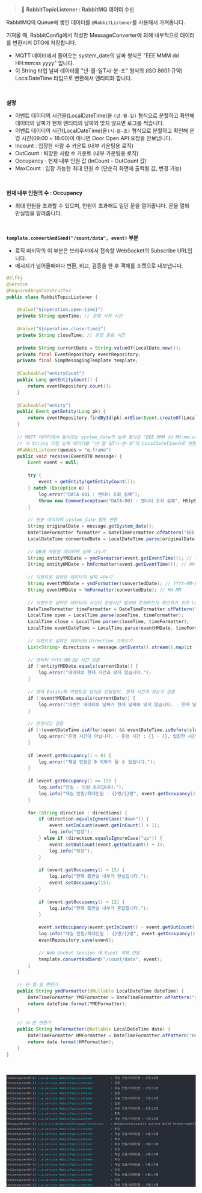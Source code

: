 > 📘 **RabbitTopicListener : RabbitMQ 데이터 수신**

RabbitMQ의 Queue에 쌓인 데이터를 `@RabbitListener`를 사용해서 가져옵니다.

가져올 때, RabbitConfig에서 작성한 MessageConverter에 의해 내부적으로 데이터를 변환시켜 DTO에 저장합니다.
- MQTT 데이터에서 들어오는 system_date의 날짜 형식은 "EEE MMM dd HH:mm:ss yyyy" 입니다.
- 이 String 타입 날짜 데이터를 "년-월-일T시-분-초" 형식의 (ISO 8601 규약) LocalDateTime 타입으로 변환해서 엔티티화 합니다.

<br>

**설명**

- 이벤트 데이터의 시간을(LocalDateTime)을 `(년-월-일)` 형식으로 분할하고 확인해 데이터의 날짜가 현재 엔티티의 날짜와 맞지 않으면 로그를 찍습니다.
- 이벤트 데이터의 시간(LocalDateTime)을`(시-분-초)` 형식으로 분할하고 확인해 운영 시간(09:00 ~ 18:00)이 아니면 Door Open API 요청을 안보냅니다.
- Incount : 입장한 사람 수 카운트 (내부 카운팅용 로직)
- OutCount : 퇴장한 사람 수 카운트 (내부 카운팅용 로직)
- Occupancy : 현재 내부 인원 값 (InCount - OutCount 값)
- MaxCount : 입장 가능한 최대 인원 수 (단순히 화면에 출력될 값, 변경 가능)

<br>

**현재 내부 인원의 수 : Occupancy**
- 최대 인원을 초과할 수 있으며, 인원이 초과해도 일단 문을 열어줍니다. 문을 열되 만실임을 알려줍니다.

<br>

**`template.convertAndSend("/count/data", event)` 부분**
- 로직 마지막의 이 부분은 브라우저에서 접속할 WebSocket의 Subscribe URL입니다.
- 메시지가 넘어올때마다 변환, 비교, 검증을 한 후 객체를 소켓으로 내보냅니다.


```java  
@Slf4j  
@Service  
@RequiredArgsConstructor  
public class RabbitTopicListener {  
  
    @Value("${operation.open-time}")  
    private String openTime; // 운영 시작 시간  
  
    @Value("${operation.close-time}")  
    private String closeTime; // 운영 종료 시간  
  
    private String currentDate = String.valueOf(LocalDate.now());  
    private final EventRepository eventRepository;  
    private final SimpMessagingTemplate template;  
  
    @Cacheable("entityCount")  
    public Long getEntityCount() {  
        return eventRepository.count();  
    }  
  
    @Cacheable("entity")  
    public Event getEntity(Long pk) {  
        return eventRepository.findById(pk).orElse(Event.createOf(LocalDateTime.now().truncatedTo(ChronoUnit.SECONDS)));  
    }  
  
    // MQTT 데이터에서 들어오는 system_date의 날짜 형식은 "EEE MMM dd HH:mm:ss yyyy" 입니다.  
    // 이 String 타입 날짜 데이터를 "년-월-일T시-분-초"의 LocalDateTime으로 변환해서 엔티티화 합니다.  
    @RabbitListener(queues = "q.frame")  
    public void receive(EventDTO message) {  
        Event event = null;  
  
        try {  
            event = getEntity(getEntityCount());  
        } catch (Exception e) {  
            log.error("DATA-001 : 엔티티 조회 실패");  
            throw new CommonException("DATA-001 : 엔티티 조회 실패", HttpStatus.NOT_FOUND);  
        }  
  
        // 원본 데이터의 system_date 필드 변환  
        String originalDate = message.getSystem_date();  
        DateTimeFormatter formatter = DateTimeFormatter.ofPattern("EEE MMM dd HH:mm:s yyyy", Locale.ENGLISH);  
        LocalDateTime convertedDate = LocalDateTime.parse(originalDate, formatter);  
  
        // DB에 저장된 데이터의 날짜 나누기  
        String entityYMDDate = ymdFormatter(event.getEventTime()); // YYYY-MM-DD  
        String entityHMDate = hmFormatter(event.getEventTime()); // HH-MM  
  
        // 이벤트로 넘어온 데이터의 날짜 나누기  
        String eventYMDDate = ymdFormatter(convertedDate); // YYYY-MM-DD  
        String eventHMDate = hmFormatter(convertedDate); // HH-MM  
  
        // 이벤트로 넘어온 데이터의 시간이 운영시간 범위에 존재하는지 확인하기 위한 LocalTime 타입 변환  
        DateTimeFormatter timeFormatter = DateTimeFormatter.ofPattern("HH:mm");  
        LocalTime open = LocalTime.parse(openTime, timeFormatter);  
        LocalTime close = LocalTime.parse(closeTime, timeFormatter);  
        LocalTime eventDateTime = LocalTime.parse(eventHMDate, timeFormatter);  
  
        // 이벤트로 넘어온 데이터의 Direction 가져오기  
        List<String> directions = message.getEvents().stream().map(it -> it.getExtra().getCrossing_direction()).toList();  
  
        // 엔티티 YYYY-MM-DD 시간 검증  
        if (!entityYMDDate.equals(currentDate)) {  
            log.error("데이터의 현재 시간과 맞지 않습니다.");  
        }  
  
        // 현재 Entity와 이벤트로 넘어온 년월일이, 현재 시간과 맞는지 검증  
        if (!eventYMDDate.equals(currentDate)) {  
            log.error("이벤트 데이터의 날짜가 현재 날짜와 맞지 않습니다. - 현재 날짜 : {}, 데이터의 날짜 : {}", currentDate, entityHMDate);  
        }  
  
        // 운영시간 검증  
        if (!(eventDateTime.isAfter(open) && eventDateTime.isBefore(close))) {  
            log.error("운영 시간이 아닙니다. - 운영 시간 : {} - {}, 입장한 시간 : {}", openTime, closeTime, entityHMDate);  
        }  
  
        if (event.getOccupancy() < 0) {  
            log.error("재실 인원은 0 이하가 될 수 없습니다.");  
        }  
  
        if (event.getOccupancy() >= 15) {  
            log.info("만실 - 인원 초과입니다.");  
            log.info("재실 인원/최대인원 : {}명/{}명", event.getOccupancy(), event.getMaxCount());  
        }  
  
        for (String direction : directions) {  
            if (direction.equalsIgnoreCase("down")) {  
                event.setInCount(event.getInCount() + 1);  
                log.info("입장");  
            } else if (direction.equalsIgnoreCase("up")) {  
                event.setOutCount(event.getOutCount() + 1);  
                log.info("퇴장");  
            }  
  
            if (event.getOccupancy() > 15) {  
                log.info("현재 흡연실 내부가 만실입니다.");  
                event.setOccupancy(15);  
            }  
  
            if (event.getOccupancy() > 12) {  
                log.info("현재 흡연실 내부가 혼잡합니다.");  
            }  
  
            event.setOccupancy(event.getInCount() - event.getOutCount());  
            log.info("재실 인원/최대인원 : {}명/{}명", event.getOccupancy(), event.getMaxCount());  
            eventRepository.save(event);  
  
            // Web Socket Session 에 Event 객체 전달  
            template.convertAndSend("/count/data", event);  
        }  
    }  
  
    // 년-월-일 변환기  
    public String ymdFormatter(@Nullable LocalDateTime dateTime) {  
        DateTimeFormatter YMDFormatter = DateTimeFormatter.ofPattern("yyyy-MM-dd");  
        return dateTime.format(YMDFormatter);  
    }  
  
    // 시-분 변환기  
    public String hmFormatter(@Nullable LocalDateTime date) {  
        DateTimeFormatter HMFormatter = DateTimeFormatter.ofPattern("HH:mm");  
        return date.format(HMFormatter);  
    }  
}
```  

<br>

![img](https://raw.githubusercontent.com/spacedustz/Obsidian-Image-Server/main/img2/h-count.png)